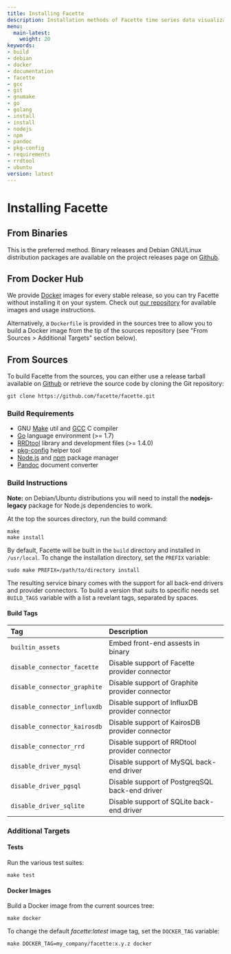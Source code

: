 ```yaml
---
title: Installing Facette
description: Installation methods of Facette time series data visualization software
menu:
  main-latest:
    weight: 20
keywords:
- build
- debian
- docker
- documentation
- facette
- gcc
- git
- gnumake
- go
- golang
- install
- install
- nodejs
- npm
- pandoc
- pkg-config
- requirements
- rrdtool
- ubuntu
version: latest
---
```


# Installing Facette

## From Binaries

This is the preferred method. Binary releases and Debian GNU/Linux distribution packages are available on the project
releases page on [Github](https://github.com/facette/facette/releases).

## From Docker Hub

We provide [Docker](https://www.docker.com/) images for every stable release, so you can try Facette without installing
it on your system. Check out [our repository](https://hub.docker.com/r/facette/facette/) for available images and usage
instructions.

Alternatively, a `Dockerfile` is provided in the sources tree to allow you to build a Docker image from the tip of the
sources repository (see "From Sources > Additional Targets" section below).

## From Sources

To build Facette from the sources, you can either use a release tarball available on
[Github](https://github.com/facette/facette/releases) or retrieve the source code by cloning the Git repository:

```
git clone https://github.com/facette/facette.git
```

### Build Requirements

 * GNU [Make](https://www.gnu.org/software/make/) util and [GCC](https://www.gnu.org/software/gcc/) C compiler
 * [Go](https://golang.org/) language environment (>= 1.7)
 * [RRDtool](http://oss.oetiker.ch/rrdtool/index.en.html) library and development files (>= 1.4.0)
 * [pkg-config](https://pkg-config.freedesktop.org/) helper tool
 * [Node.js](https://nodejs.org/) and [npm](https://www.npmjs.org/) package manager
 * [Pandoc](http://pandoc.org/) document converter

### Build Instructions

<div class="note"><span class="fa fa-info-circle"></span> <strong>Note:</strong> on Debian/Ubuntu distributions you will
need to install the <strong>nodejs-legacy</strong> package for Node.js dependencies to work.</div>

At the top the sources directory, run the build command:

```
make
make install
```

By default, Facette will be built in the `build` directory and installed in `/usr/local`. To change the installation
directory, set the `PREFIX` variable:

```
sudo make PREFIX=/path/to/directory install
```

The resulting service binary comes with the support for all back-end drivers and provider connectors. To build a
version that suits to specific needs set `BUILD_TAGS` variable with a list a revelant tags, separated by spaces.

#### Build Tags

| Tag                          | Description                                    |
|:-----------------------------|:-----------------------------------------------|
| `builtin_assets`             | Embed front-end assests in binary              |
| `disable_connector_facette`  | Disable support of Facette provider connector  |
| `disable_connector_graphite` | Disable support of Graphite provider connector |
| `disable_connector_influxdb` | Disable support of InfluxDB provider connector |
| `disable_connector_kairosdb` | Disable support of KairosDB provider connector |
| `disable_connector_rrd`      | Disable support of RRDtool provider connector  |
| `disable_driver_mysql`       | Disable support of MySQL back-end driver       |
| `disable_driver_pgsql`       | Disable support of PostgreqSQL back-end driver |
| `disable_driver_sqlite`      | Disable support of SQLite back-end driver      |

### Additional Targets

#### Tests

Run the various test suites:
```
make test
```

#### Docker Images

Build a Docker image from the current sources tree:
```
make docker
```

To change the default *facette:latest* image tag, set the `DOCKER_TAG` variable:
```
make DOCKER_TAG=my_company/facette:x.y.z docker
```
